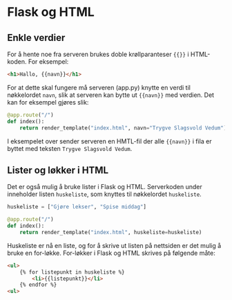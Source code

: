 

# Flask og HTML

## Enkle verdier

For å hente noe fra serveren brukes doble krøllparanteser `{{}}` i HTML-koden.
For eksempel:

````html
<h1>Hallo, {{navn}}</h1>
````

For at dette skal fungere må serveren (app.py) knytte en verdi til nøkkelordet `navn`, slik at serveren kan bytte ut `{{navn}}` med verdien.
Det kan for eksempel gjøres slik:

````python
@app.route("/")
def index(): 
    return render_template("index.html", navn="Trygve Slagsvold Vedum")
````

I eksempelet over sender serveren en HMTL-fil der alle `{{navn}}` i fila er byttet med teksten `Trygve Slagsvold Vedum`.


## Lister og løkker i HTML

Det er også mulig å bruke lister i Flask og HTML.
Serverkoden under inneholder listen `huskeliste`, som knyttes til nøkkelordet `huskeliste`.

````python
huskeliste = ["Gjøre lekser", "Spise middag"]

@app.route("/")
def index(): 
    return render_template("index.html", huskeliste=huskeliste)
````

Huskeliste er nå en liste, og for å skrive ut listen på nettsiden er det mulig å bruke en for-løkke.
For-løkker i Flask og HTML skrives på følgende måte:

````html
<ul>
    {% for listepunkt in huskeliste %}
        <li>{{listepunkt}}</li>
    {% endfor %}
<ul>
````
